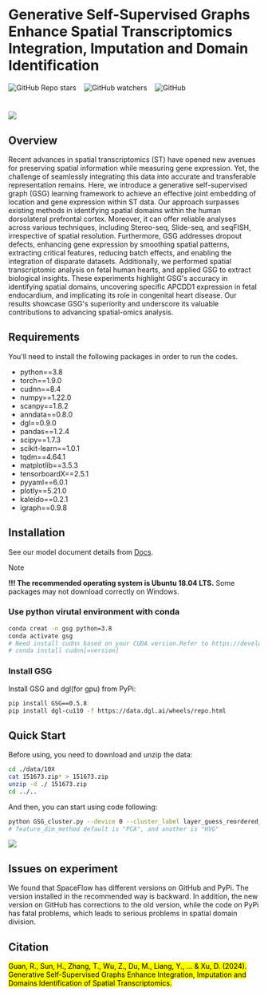 # Generative Self-Supervised Graphs Enhance Spatial Transcriptomics Integration, Imputation and Domain Identification
![GitHub Repo stars](https://img.shields.io/github/stars/keaml-Guan/GSG) &nbsp;&nbsp; ![GitHub watchers](https://img.shields.io/github/watchers/keaml-Guan/GSG) &nbsp;&nbsp; ![GitHub](https://img.shields.io/github/license/keaml-Guan/GSG)
#
![](https://github.com/keaml-Guan/GSG/blob/main/figures/GSG_overview.jpg)
<br>
## Overview

Recent advances in spatial transcriptomics (ST) have opened new avenues for preserving spatial information while measuring gene expression. Yet, the challenge of seamlessly integrating this data into accurate and transferable representation remains. Here, we introduce a generative self-supervised graph (GSG) learning framework to achieve an effective joint embedding of location and gene expression within ST data. Our approach surpasses existing methods in identifying spatial domains within the human dorsolateral prefrontal cortex. Moreover, it can offer reliable analyses across various techniques, including Stereo-seq, Slide-seq, and seqFISH, irrespective of spatial resolution. Furthermore, GSG addresses dropout defects, enhancing gene expression by smoothing spatial patterns, extracting critical features, reducing batch effects, and enabling the integration of disparate datasets. Additionally, we performed spatial transcriptomic analysis on fetal human hearts, and applied GSG to extract biological insights. These experiments highlight GSG's accuracy in identifying spatial domains, uncovering specific APCDD1 expression in fetal endocardium, and implicating its role in congenital heart disease. Our results showcase GSG's superiority and underscore its valuable contributions to advancing spatial-omics analysis.


## Requirements
You'll need to install the following packages in order to run the codes.
* python==3.8
* torch==1.9.0
* cudnn==8.4
* numpy==1.22.0
* scanpy==1.8.2
* anndata==0.8.0
* dgl==0.9.0
* pandas==1.2.4
* scipy==1.7.3
* scikit-learn==1.0.1 
* tqdm==4.64.1
* matplotlib==3.5.3
* tensorboardX==2.5.1
* pyyaml==6.0.1
* plotly==5.21.0
* kaleido==0.2.1
* igraph==0.9.8

## Installation

See our model document details from [Docs](https://keaml-guan.github.io/GSG/).
> [!NOTE]
> **!!! The recommended operating system is Ubuntu 18.04 LTS.** Some packages may not download correctly on Windows.
### Use python virutal environment with conda
```sh
conda creat -n gsg python=3.8
conda activate gsg
# Need install cudnn based on your CUDA version.Refer to https://developer.nvidia.com/cudnn-archive
# conda install cudnn[=version]
```
### Install GSG
Install GSG and dgl(for gpu) from PyPi:
```sh
pip install GSG==0.5.8
pip install dgl-cu110 -f https://data.dgl.ai/wheels/repo.html
```
## Quick Start
Before using, you need to download and unzip the data:
```sh
cd ./data/10X
cat 151673.zip* > 151673.zip
unzip -d ./ 151673.zip
cd ../..
```
And then, you can start using code following:
    
```sh
python GSG_cluster.py --device 0 --cluster_label layer_guess_reordered_short --feature_dim_method "PCA"
# feature_dim_method default is "PCA", and another is "HVG"
```



![](https://github.com/keaml-Guan/GSG/blob/main/figures/Result.jpg)

## Issues on experiment
We found that SpaceFlow has different versions on GitHub and PyPi. The version installed in the recommended way is backward. In addition, the new version on GitHub has corrections to the old version, while the code on PyPi has fatal problems, which leads to serious problems in spatial domain division.

## Citation
<mark>
Guan, R., Sun, H., Zhang, T., Wu, Z., Du, M., Liang, Y., ... & Xu, D. (2024). Generative Self-Supervised Graphs Enhance Integration, Imputation and Domains Identification of Spatial Transcriptomics.
</mark>
